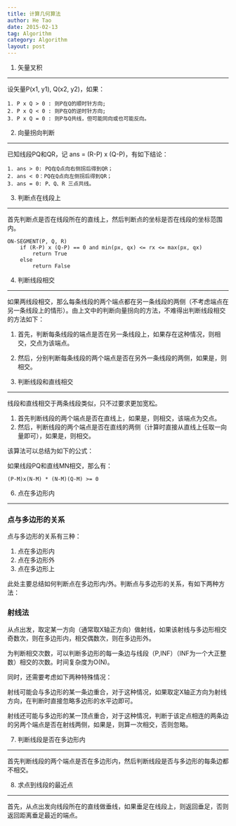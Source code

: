 ```yaml
---
title: 计算几何算法
author: He Tao
date: 2015-02-13
tag: Algorithm
category: Algorithm
layout: post
---
```


1. 矢量叉积
-------------

设矢量P(x1, y1), Q(x2, y2)，如果：

    1. P x Q > 0 : 则P在Q的顺时针方向;
    2. P x Q < 0 : 则P在Q的逆时针方向;
    3. P x Q = 0 : 则P与Q共线，但可能同向或也可能反向。

2. 向量拐向判断
----------------

已知线段PQ和QR，记 ans = (R-P) x (Q-P)，有如下结论：

    1. ans > 0: PQ在Q点向右侧拐后得到QR；
    2. ans < 0：PQ在Q点向左侧拐后得到QR；
    3. ans = 0: P、Q、R 三点共线。

<!--more-->

3. 判断点在线段上
------------------

首先判断点是否在线段所在的直线上，然后判断点的坐标是否在线段的坐标范围内。

```
ON-SEGMENT(P, Q, R)
    if (R-P) x (Q-P) == 0 and min(px, qx) <= rx <= max(px, qx)
        return True
    else
        return False
```

4. 判断线段相交
----------------

如果两线段相交，那么每条线段的两个端点都在另一条线段的两侧（不考虑端点在另一条线段上的情形）。由上文中的判断向量拐向的方法，不难得出判断线段相交的方法如下：

1. 首先，判断每条线段的端点是否在另一条线段上，如果存在这种情况，则相交，交点为该端点。
2. 然后，分别判断每条线段的两个端点是否在另外一条线段的两侧，如果是，则相交。

5. 判断线段和直线相交
----------------------

线段和直线相交于两条线段类似，只不过要求更加宽松。

1. 首先判断线段的两个端点是否在直线上，如果是，则相交，该端点为交点。
2. 然后，判断线段的两个端点是否在直线的两侧（计算时直接从直线上任取一向量即可），如果是，则相交。

该算法可以总结为如下的公式：

如果线段PQ和直线MN相交，那么有：

    (P-M)x(N-M) * (N-M)(Q-M) >= 0

6. 点在多边形内
----------------

### 点与多边形的关系

点与多边形的关系有三种：

1. 点在多边形内
2. 点在多边形外
3. 点在多边形上

此处主要总结如何判断点在多边形内/外。判断点与多边形的关系，有如下两种方法：

### 射线法

从点出发，取定某一方向（通常取X轴正方向）做射线，如果该射线与多边形相交奇数次，则在多边形内，相交偶数次，则在多边形外。

为判断相交次数，可以判断多边形的每一条边与线段（P,INF）（INF为一个大正整数）相交的次数。时间复杂度为O(N)。

同时，还需要考虑如下两种特殊情况：

射线可能会与多边形的某一条边重合，对于这种情况，如果取定X轴正方向为射线方向，在判断时直接忽略多边形的水平边即可。

射线还可能与多边形的某一顶点重合，对于这种情况，判断于该定点相连的两条边的另两个端点是否在射线两侧，如果是，则算一次相交，否则忽略。

7. 判断线段是否在多边形内
--------------------------

首先判断线段的两个端点是否在多边形内，然后判断线段是否与多边形的每条边都不相交。

8. 求点到线段的最近点
-----------------------

首先，从点出发向线段所在的直线做垂线，如果垂足在线段上，则返回垂足，否则返回距离垂足最近的端点。







